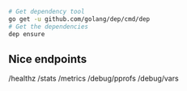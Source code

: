 ```sh
# Get dependency tool
go get -u github.com/golang/dep/cmd/dep
# Get the dependencies
dep ensure
```

## Nice endpoints

/healthz
/stats
/metrics
/debug/pprofs
/debug/vars